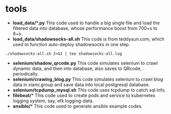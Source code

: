 # tools

- **load_data/*.py**
This code used to handle a big single file and load the filtered data into database, whose performance boost from 700+s to 8+s.
- **load_data/shadowsocks-all.sh**
This code is from teddysun.com, which used to function auto-deploy shadowsocks in one step.
```
./shadowsocks-all.sh 2>&1 | tee shadowsocks-all.log
```
- **selenium/shadow_qrcode.py**
This code simulates selenium to crawl dynamic data, and then into database, also saves to QRcode, periodically.
- **selenium/crawing_blog.py**
This code simulates selenium to crawl blog data in xiami.group and save data into local postgresql database.
- **selenium/tcpdump_mysql.sh**
This code uses tcpdump to catch sql info.
- **filebeat/***
This code used to create pods and service to kubernetes logging system, say, efk logging-data.
- **ansible/***
This code used to generate ansible example codes.
